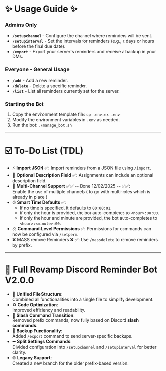 # ✨ Usage Guide ✨

### Admins Only 
- **`/setupchannel`** - Configure the channel where reminders will be sent.
- **`/setupinterval`** - Set the intervals for reminders (e.g., x days or hours before the final due date).
- **`/export`** - Export your server's reminders and receive a backup in your DMs.

### Everyone - General Usage
- **`/add`** - Add a new reminder.
- **`/delete`** - Delete a specific reminder.
- **`/list`** - List all reminders currently set for the server.

### Starting the Bot
1. Copy the environment template file: `cp .env.ex .env`
2. Modify the environment variables in `.env` as needed.
3. Run the bot: `./manage_bot.sh`

---

# ☑️ To-Do List (TDL)

- ⚡️ **Import JSON** ✅:
Import reminders from a JSON file using `/import`.
- 📝 **Optional Description Field** ✅:
Assignments can include an optional description field.
- 📢 **Multi-Channel Support** ✅✅ -- Done 12/02/2025 -- ✅✅:  
Enable the use of multiple channels ( to go with multi-roles which is already in place )
- ⏰ **Smart Time Defaults** ✅:
  - If no time is specified, it defaults to `00:00:01`.
  - If only the hour is provided, the bot auto-completes to `<hour>:00:00`.
  - If only the hour and minute are provided, the bot auto-completes to `<hour>:<minute>:00`.
- ⚖️ **Command-Level Permissions** ✅:
Permissions for commands can now be configured via `/setperm`.
- ❌ MASS remove Reminders ❌ ✅:
Use `/massdelete` to remove reminders by prefix.
---

# 🎉 Full Revamp Discord Reminder Bot V2.0.0

- 🧰 **Unified File Structure**:   
Combined all functionalities into a single file to simplify development.
- ♻️ **Code Optimization**:  
Improved efficiency and readability.
- 🔁 **Slash Command Transition**:   
Removed prefix commands; now fully based on Discord **slash commands**.
- 🔐 **Backup Functionality**:    
Added `/export` command to send server-specific backups.
- ➖ **Split Settings Commands**:    
Divided configuration into `/setupchannel` and `/setupinterval` for better clarity.
- 🌐 **Legacy Support**:   
Created a new branch for the older prefix-based version.
